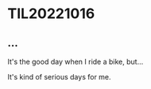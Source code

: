 # TIL20221016

## ...

It's the good day when I ride a bike, but...

It's kind of serious days for me.
